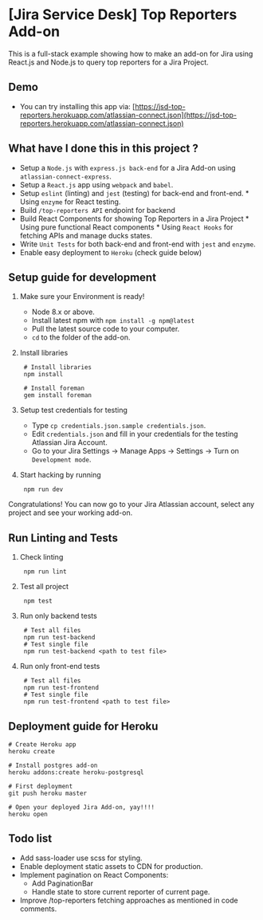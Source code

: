# [Jira Service Desk] Top Reporters Add-on
This is a full-stack example showing how to make an add-on for Jira using React.js and Node.js to query top reporters for a Jira Project.

## Demo
* You can try installing this app via: [https://jsd-top-reporters.herokuapp.com/atlassian-connect.json](https://jsd-top-reporters.herokuapp.com/atlassian-connect.json)

## What have I done this in this project ?
* Setup a `Node.js` with `express.js back-end` for a Jira Add-on using `atlassian-connect-express`.
* Setup a `React.js` app using `webpack` and `babel`.
* Setup `eslint` (linting) and `jest` (testing) for back-end and front-end.
        * Using `enzyme` for React testing.
* Build `/top-reporters API` endpoint for backend
* Build React Components for showing Top Reporters in a Jira Project
        * Using pure functional React components
        * Using `React Hooks` for fetching APIs and manage ducks states.
* Write `Unit Tests` for both back-end and front-end with `jest` and `enzyme`.
* Enable easy deployment to `Heroku` (check guide below)

## Setup guide for development
1. Make sure your Environment is ready!
	* Node 8.x or above.
	* Install latest npm with `npm install -g npm@latest`
	* Pull the latest source code to your computer.
	* `cd` to the folder of the add-on.
2. Install libraries

        # Install libraries
        npm install

        # Install foreman
        gem install foreman

3. Setup test credentials for testing
	* Type `cp credentials.json.sample credentials.json`.
	* Edit `credentials.json` and fill in your credentials for the testing Atlassian Jira Account.
	* Go to your Jira Settings -> Manage Apps -> Settings -> Turn on `Development mode`.
4. Start hacking by running

        npm run dev

Congratulations! You can now go to your Jira Atlassian account, select any project and see your working add-on.

## Run Linting and Tests

1. Check linting

        npm run lint

2. Test all project

        npm test

3. Run only backend tests

        # Test all files
        npm run test-backend
        # Test single file
        npm run test-backend <path to test file>

4. Run only front-end tests

        # Test all files
        npm run test-frontend
        # Test single file
        npm run test-frontend <path to test file>

## Deployment guide for Heroku

    # Create Heroku app
    heroku create

    # Install postgres add-on
    heroku addons:create heroku-postgresql

    # First deployment
    git push heroku master

    # Open your deployed Jira Add-on, yay!!!!
    heroku open

## Todo list
* Add sass-loader use scss for styling.
* Enable deployment static assets to CDN for production.
* Implement pagination on React Components:
	* Add PaginationBar
	* Handle state to store current reporter of current page.
* Improve /top-reporters fetching approaches as mentioned in code comments.
